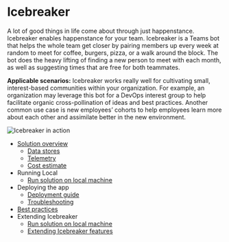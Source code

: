 # Icebreaker 

A lot of good things in life come about through just happenstance. Icebreaker enables happenstance for your team. Icebreaker is a Teams bot that helps the whole team get closer by pairing members up every week at random to meet for coffee, burgers, pizza, or a walk around the block. The bot does the heavy lifting of finding a new person to meet with each month, as well as suggesting times that are free for both teammates.

**Applicable scenarios:** Icebreaker works really well for cultivating small, interest-based communities within your organization. For example, an organization may leverage this bot for a DevOps interest group to help facilitate organic cross-pollination of ideas and best practices. Another common use case is new employees’ cohorts to help employees learn more about each other and assimilate better in the new environment.

![Icebreaker in action](images/IcebreakerScheduling.gif)

* [Solution overview](Solution-overview)
    * [Data stores](Data-stores)
    * [Telemetry](Telemetry)
    * [Cost estimate](Cost-estimate)
* Running Local
    * [Run solution on local machine](Run-local)
* Deploying the app
    * [Deployment guide](Deployment-guide)
    * [Troubleshooting](Troubleshooting)
* [Best practices](Best-practices-when-using-Icebreaker)
* Extending Icebreaker
    * [Run solution on local machine](Run-local)
    * [Extending Icebreaker features](Taking-it-further)

